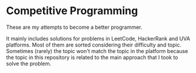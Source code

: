 # Competitive Programming
These are my attempts to become a better programmer.

It mainly includes solutions for problems in LeetCode, HackerRank and UVA platforms. Most of them are sorted considering their difficulty and topic. Sometimes (rarely) the topic won't match the topic in the platform because the topic in this repository is related to the main approach that I took to solve the problem.
